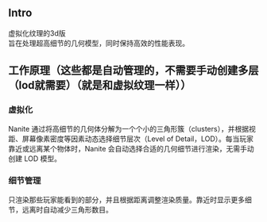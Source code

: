 ## Intro
虚拟化纹理的3d版    
旨在处理超高细节的几何模型，同时保持高效的性能表现。    

## 工作原理（这些都是自动管理的，不需要手动创建多层（lod就需要）（就是和虚拟纹理一样））
### 虚拟化
Nanite 通过将高细节的几何体分解为一个个小的三角形簇（clusters），并根据视距、屏幕像素密度等因素动态选择细节层次（Level of Detail，LOD）。每当玩家靠近或远离某个物体时，Nanite 会自动选择合适的几何细节进行渲染，无需手动创建 LOD 模型。
### 细节管理
只渲染那些玩家能看到的部分，并且根据距离调整渲染质量。靠近时显示更多细节，远离时自动减少三角形数目。



